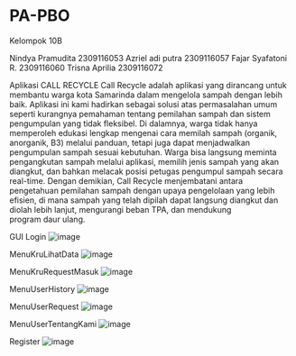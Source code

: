 # PA-PBO

Kelompok 10B

Nindya Pramudita 2309116053
Azriel adi putra 2309116057
Fajar Syafatoni R. 2309116060
Trisna Aprilia 2309116072



Aplikasi CALL RECYCLE
Call Recycle adalah aplikasi yang dirancang untuk membantu warga kota Samarinda dalam mengelola sampah dengan lebih baik. Aplikasi ini kami hadirkan sebagai solusi atas permasalahan umum seperti kurangnya pemahaman tentang pemilahan sampah dan sistem pengumpulan yang tidak fleksibel.  Di dalamnya, warga tidak hanya memperoleh edukasi lengkap mengenai cara memilah sampah (organik, anorganik, B3) melalui panduan, tetapi juga dapat menjadwalkan pengumpulan sampah sesuai kebutuhan.  Warga bisa langsung meminta pengangkutan sampah melalui aplikasi, memilih jenis sampah yang akan diangkut, dan bahkan melacak posisi petugas pengumpul sampah secara real-time.  Dengan demikian, Call Recycle menjembatani antara pengetahuan pemilahan sampah dengan upaya pengelolaan yang lebih efisien, di mana sampah yang telah dipilah dapat langsung diangkut dan diolah lebih lanjut, mengurangi beban TPA, dan mendukung program daur ulang.


GUI Login
![image](https://github.com/user-attachments/assets/2fa00463-3a24-4ff1-aba0-4106dfe13004)

MenuKruLihatData
![image](https://github.com/user-attachments/assets/6c8ce9c0-4c29-413a-9bbe-34ff0cd4d64c)

MenuKruRequestMasuk
![image](https://github.com/user-attachments/assets/3a75e417-df97-4b1d-b3c9-b9e7f68b927a)

MenuUserHistory
![image](https://github.com/user-attachments/assets/ed9e13b6-dafa-42e9-9742-bdcd079381b7)

MenuUserRequest
![image](https://github.com/user-attachments/assets/ab3ed2a7-189e-48d7-a24e-2a141897f641)

MenuUserTentangKami
![image](https://github.com/user-attachments/assets/39b3a7ff-21d6-4674-9f52-f6c407e2c9a9)

Register
![image](https://github.com/user-attachments/assets/b5c6d62c-4767-4ebc-a41e-662d97cfaf79)


